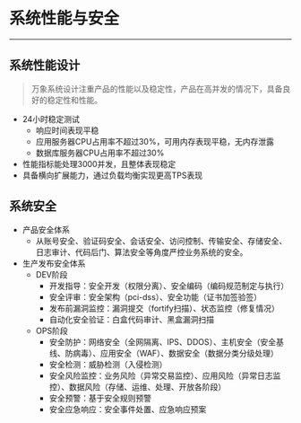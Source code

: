 # 系统性能与安全

---

## 系统性能设计

> 万象系统设计注重产品的性能以及稳定性，产品在高并发的情况下，具备良好的稳定性和性能。

* 24小时稳定测试
  * 响应时间表现平稳
  * 应用服务器CPU占用率不超过30%，可用内存表现平稳，无内存泄露
  * 数据库服务器CPU占用率不超过30%
* 性能指标能处理3000并发，且整体表现稳定
* 具备横向扩展能力，通过负载均衡实现更高TPS表现

## 系统安全

* 产品安全体系
  * 从账号安全、验证码安全、会话安全、访问控制、传输安全、存储安全、日志审计、代码后门、算法安全等角度严控业务系统的安全。
* 生产发布安全体系
  * DEV阶段
    * 开发指导：安全开发（权限分离）、安全编码（编码规范制定与执行）
    * 安全评审：安全架构（pci-dss）、安全功能（证书加签验签）
    * 发布前漏洞监控：漏洞提交（fortify扫描）、状态监控（修复情况）
    * 自动化安全验证：白盒代码审计、黑盒漏洞扫描
  * OPS阶段
    * 安全防护：网络安全（全网隔离、IPS、DDOS）、主机安全（安全基线、防病毒）、应用安全（WAF）、数据安全（数据分类分级处理）
    * 安全检测：威胁检测（入侵检测）
    * 安全风险监控：业务风险（异常交易监控）、应用风险（异常日志监控）、数据风险（存储、运维、处理、开放各阶段）
    * 安全预警：基于安全规则预警
    * 安全应急响应：安全事件处置、应急响应预案



